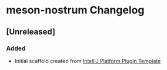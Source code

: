 <!-- Keep a Changelog guide -> https://keepachangelog.com -->

# meson-nostrum Changelog

## [Unreleased]
### Added
- Initial scaffold created from [IntelliJ Platform Plugin Template](https://github.com/JetBrains/intellij-platform-plugin-template)
